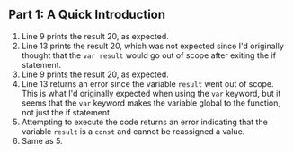 ## Part 1: A Quick Introduction

1. Line 9 prints the result 20, as expected.
2. Line 13 prints the result 20, which was not expected since I'd originally thought 
that the `var result` would go out of scope after exiting the if statement.
3. Line 9 prints the result 20, as expected.
4. Line 13 returns an error since the variable `result` went out of scope. This is what
I'd originally expected when using the `var` keyword, but it seems that the `var` keyword makes
the variable global to the function, not just the if statement. 
5. Attempting to execute the code returns an error indicating that the variable `result` is a `const` and cannot be 
reassigned a value.
6. Same as 5.